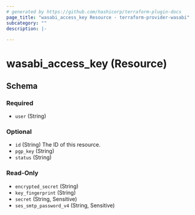 ```yaml
---
# generated by https://github.com/hashicorp/terraform-plugin-docs
page_title: "wasabi_access_key Resource - terraform-provider-wasabi"
subcategory: ""
description: |-
  
---
```


# wasabi_access_key (Resource)





<!-- schema generated by tfplugindocs -->
## Schema

### Required

- `user` (String)

### Optional

- `id` (String) The ID of this resource.
- `pgp_key` (String)
- `status` (String)

### Read-Only

- `encrypted_secret` (String)
- `key_fingerprint` (String)
- `secret` (String, Sensitive)
- `ses_smtp_password_v4` (String, Sensitive)


